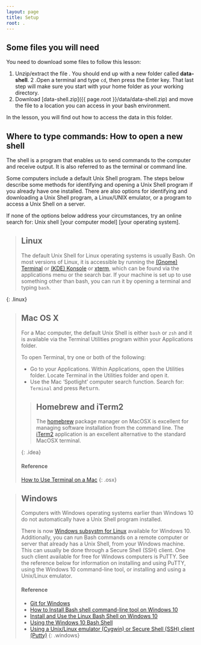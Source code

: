 ```yaml
---
layout: page
title: Setup
root: .
---
```



## Some files you will need

You need to download some files to follow this lesson:

1. Unzip/extract the file . You should end up with a new folder called **data-shell**.
2 .Open a terminal and type `cd`, then press the Enter key. That last step will make sure you start with your home folder as your working directory.
3. Download [data-shell.zip]({{ page.root }}/data/data-shell.zip) and move the file to a location you can access in your bash environment.

In the lesson, you will find out how to access the data in this folder.

## Where to type commands: How to open a new shell

The shell is a program that enables us to send commands to the computer and receive output. It is also referred to as the terminal or command line.

Some computers include a default Unix Shell program. 
The steps below describe some methods for identifying and opening a Unix Shell program if you already have one installed. 
There are also options for identifying and downloading a Unix Shell program, a Linux/UNIX emulator, or a program to access a Unix Shell on a server. 

If none of the options below address your circumstances, try an online search for: Unix shell [your computer model] [your operating system].

> ## Linux
> The default Unix Shell for Linux operating systems is usually Bash.
> On most versions of Linux, it is accessible by running the [(Gnome) Terminal](https://help.gnome.org/users/gnome-terminal/stable/)
> or [(KDE) Konsole](https://konsole.kde.org/)
> or [xterm](https://en.wikipedia.org/wiki/Xterm),
> which can be found via the applications menu or the search bar.
> If your machine is set up to use something other than bash, you can run it by opening a terminal and typing `bash`.
>
{: .linux}


> ## Mac OS X
> For a Mac computer, the default Unix Shell is either `bash`  or  `zsh` and it is available via the Terminal Utilities program within your Applications folder.
>
> To open Terminal, try one or both of the following:
> * Go to your Applications. Within Applications, open the Utilities folder. Locate Terminal in the Utilities folder and open it.
> * Use the Mac ‘Spotlight’ computer search function. Search for: `Terminal` and press <kbd>Return</kbd>.
>
> 
> 
> > ## Homebrew and iTerm2
> > 
> > The [homebrew](https://brew.sh) package manager on MacOSX is excellent for managing software installation from the command line.
> > The [iTerm2](https://www.iterm2.com/) application is an excellent alternative to the standard MacOSX terminal.
> > 
> {: .idea}
> #### Reference 
> [How to Use Terminal on a Mac](http://www.macworld.co.uk/feature/mac-software/how-use-terminal-on-mac-3608274/)
{: .osx}

> ## Windows
> Computers with Windows operating systems earlier than Windows 10 do not automatically have a Unix Shell program installed.
> 
> There is now [Windows subsystm for Linux](https://docs.microsoft.com/en-us/windows/wsl/install-win10) available for Windows 10. 
> Additionally, you can run Bash commands on a remote computer or server that already has a Unix Shell, from your Windows machine. 
> This can usually be done through a Secure Shell (SSH) client. 
> One such client available for free for Windows computers is PuTTY. 
> See the reference below for information on installing and using PuTTY, 
> using the Windows 10 command-line tool, or installing and using a Unix/Linux emulator.
>
> #### Reference
> * [Git for Windows](https://git-for-windows.github.io/)
> * [How to Install Bash shell command-line tool on Windows 10](https://www.windowscentral.com/how-install-bash-shell-command-line-windows-10)
> * [Install and Use the Linux Bash Shell on Windows 10](https://www.howtogeek.com/249966/how-to-install-and-use-the-linux-bash-shell-on-windows-10/)
> * [Using the Windows 10 Bash Shell](https://www.howtogeek.com/265900/everything-you-can-do-with-windows-10s-new-bash-shell/)
> * [Using a Unix/Linux emulator (Cygwin) or Secure Shell (SSH) client (Putty)](http://faculty.smu.edu/reynolds/unixtut/windows.html)
{: .windows}
